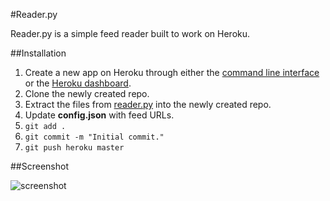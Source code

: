 #Reader.py

Reader.py is a simple feed reader built to work on Heroku.

##Installation

1. Create a new app on Heroku through either the [command line interface](https://toolbelt.herokuapp.com/) or the [Heroku dashboard](https://dashboard.heroku.com/apps).
2. Clone the newly created repo.
3. Extract the files from [reader.py](https://github.com/neogeek/reader.py/archive/master.zip) into the newly created repo.
4. Update **config.json** with feed URLs.
5. `git add .`
6. `git commit -m "Initial commit."`
7. `git push heroku master`

##Screenshot

![screenshot](http://f.cl.ly/items/2n361i2Q3o2y2p3K0t45/screenshot.jpg)